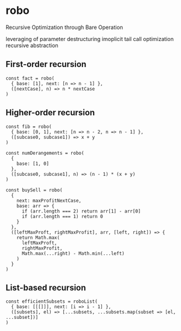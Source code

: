 # robo

Recursive Optimization through Bare Operation

leveraging of parameter destructuring
imoplicit tail call optimization
recursive abstraction

## First-order recursion

```
const fact = robo(
  { base: [1], next: [n => n - 1] },
  ([nextCase], n) => n * nextCase
)
```

## Higher-order recursion

```
const fib = robo(
  { base: [0, 1], next: [n => n - 2, n => n - 1] },
  ([subcase0, subcase1]) => x + y
)
```

```
const numDerangements = robo(
  {
    base: [1, 0]
  },
  ([subcase0, subcase1], n) => (n - 1) * (x + y)
)
```

```
const buySell = robo(
  {
    next: maxProfitNextCase,
    base: arr => {
      if (arr.length === 2) return arr[1] - arr[0]
      if (arr.length === 1) return 0
    }
  },
  ([leftMaxProft, rightMaxProfit], arr, [left, right]) => {
    return Math.max(
      leftMaxProft,
      rightMaxProfit,
      Math.max(...right) - Math.min(...left)
    )
  }
)
```

## List-based recursion

```
const efficientSubsets = roboList(
  { base: [[[]]], next: [i => i - 1] },
  ([subsets], el) => [...subsets, ...subsets.map(subset => [el, ...subset])]
)
```
